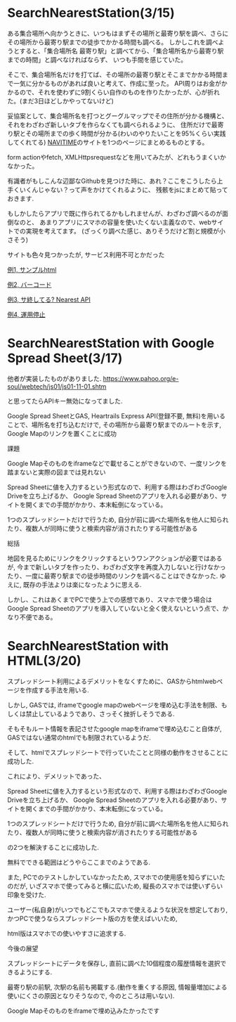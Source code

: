 # SearchNearestStation(3/15)

ある集合場所へ向かうときに、いつもはまずその場所と最寄り駅を調べ、さらにその場所から最寄り駅までの徒歩でかかる時間も調べる。
しかしこれを調べようとすると、「集合場所名 最寄り駅」と調べてから、「集合場所名から最寄り駅までの時間」と調べなければならず、
いつも手間を感じていた。

そこで、集合場所名だけを打てば、その場所の最寄り駅とそこまでかかる時間まで一気に分かるものがあれば良いと考えて、作成に至った。
API周りはお金がかかるので、それを使わずに9割くらい自作のものを作りたかったが、心が折れた。(まだ3日ほどしかやってないけど)

妥協案として、集合場所名を打つとグーグルマップでその住所が分かる機構と、それをわざわざ新しいタブを作らなくても調べられるように、
住所だけで最寄り駅とその場所までの歩く時間が分かる(わいのやりたいことを95%くらい実践してくれてる)
[NAVITIME](https://api-sdk.navitime.co.jp/api/specs/examples/sample/node_around_search/node_around_search.html)のサイトを1つのページにまとめるものとする。

form actionやfetch, XMLHttpsrequestなどを用いてみたが、どれもうまくいかなかった。

有識者がもしこんな辺鄙なGithubを見つけた時に、あれ？ここをこうしたら上手くいくんじゃない？って声をかけてくれるように、
残骸をjsにまとめて貼っておきます.

もしかしたらアプリで既に作られてるかもしれませんが、わざわざ調べるのが面倒なのと、
あまりアプリにスマホの容量を使いたくない主義なので、webサイトでの実現を考えてます。
(ざっくり調べた感じ、ありそうだけど割と規模が小さそう)

サイトも色々見つかったが, サービス利用不可とかだった

[例1, サンプルhtml](https://zenn.dev/ichii731/articles/509ec8a06a9082)

[例2, バーコード](https://www.docswell.com/s/ichii731/ZNXYGK-nearest#p4)

[例3, サ終してる? Nearest API](https://station.ic731.net/)

[例4, 運用停止](https://maps.multisoup.co.jp/blog/2931/)

# SearchNearestStation with Google Spread Sheet(3/17)

他者が実装したものがありました. https://www.pahoo.org/e-soul/webtech/js01/js01-11-01.shtm

と思ってたらAPIキー無効になってました.

Google Spread SheetとGAS, Heartrails Express API(登録不要, 無料)を用いることで、場所名を打ち込むだけで, その場所から最寄り駅までのルートを示す,
Google Mapのリンクを置くことに成功

課題

Google Mapそのものをiframeなどで載せることができないので、一度リンクを踏まないと実際の図までは見れない

Spread Sheetに値を入力するという形式なので、利用する際はわざわざGoogle Driveを立ち上げるか、
Google Spread Sheetのアプリを入れる必要があり、サイトを開くまでの手間がかかり、本末転倒になっている。

1つのスプレッドシートだけで行うため, 自分が前に調べた場所名を他人に知られたり、複数人が同時に使うと検索内容が消されたりする可能性がある

総括

地図を見るためにリンクをクリックするというワンアクションが必要ではあるが, 今まで新しいタブを作ったり、わざわざ文字を再度入力しないと行けなかったり、一度に最寄り駅までの徒歩時間のリンクを調べることはできなかった. ゆえに, 既存の手法よりは楽になったように思える.

しかし、これはあくまでPCで使う上での感想であり、スマホで使う場合はGoogle Spread Sheetのアプリを導入していないと全く使えないという点で、かなり不便である。

# SearchNearestStation with HTML(3/20)

スプレッドシート利用によるデメリットをなくすために、GASからhtmlwebページを作成する手法を用いる.

しかし, GASでは, iframeでgoogle mapのwebページを埋め込む手法を制限、もしくは禁止しているようであり、さっそく挫折しそうである.

そもそもルート情報を表記させたgoogle mapをiframeで埋め込むこと自体が, GASではない通常のhtmlでも制限されているようだ.

そして、htmlでスプレッドシートで行っていたことと同様の動作をさせることに成功した.

これにより、デメリットであった、

Spread Sheetに値を入力するという形式なので、利用する際はわざわざGoogle Driveを立ち上げるか、
Google Spread Sheetのアプリを入れる必要があり、サイトを開くまでの手間がかかり、本末転倒になっている。

1つのスプレッドシートだけで行うため, 自分が前に調べた場所名を他人に知られたり、複数人が同時に使うと検索内容が消されたりする可能性がある

の2つを解決することに成功した.

無料でできる範囲はどうやらここまでのようである.

また, PCでのテストしかしていなかったため, スマホでの使用感を知らずにいたのだが, いざスマホで使ってみると横に広いため, 縦長のスマホでは使いずらい印象を受けた.

ユーザー(私自身)がいつでもどこでもスマホで使えるような状況を想定しており, かつPCで使うならスプレッドシート版の方を使えばいいため,

html版はスマホでの使いやすさに追求する.

今後の展望

スプレッドシートにデータを保存し, 直前に調べた10個程度の履歴情報を選択できるようにする.

最寄り駅の前駅, 次駅の名前も掲載する.(動作を重くする原因, 情報量増加による使いにくさの原因となりそうなので, 今のところは用いない).

Google Mapそのものをiframeで埋め込みたかったです

